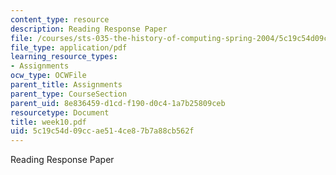 ```yaml
---
content_type: resource
description: Reading Response Paper
file: /courses/sts-035-the-history-of-computing-spring-2004/5c19c54d09ccae514ce87b7a88cb562f_week10.pdf
file_type: application/pdf
learning_resource_types:
- Assignments
ocw_type: OCWFile
parent_title: Assignments
parent_type: CourseSection
parent_uid: 8e836459-d1cd-f190-d0c4-1a7b25809ceb
resourcetype: Document
title: week10.pdf
uid: 5c19c54d-09cc-ae51-4ce8-7b7a88cb562f
---
```

Reading Response Paper

